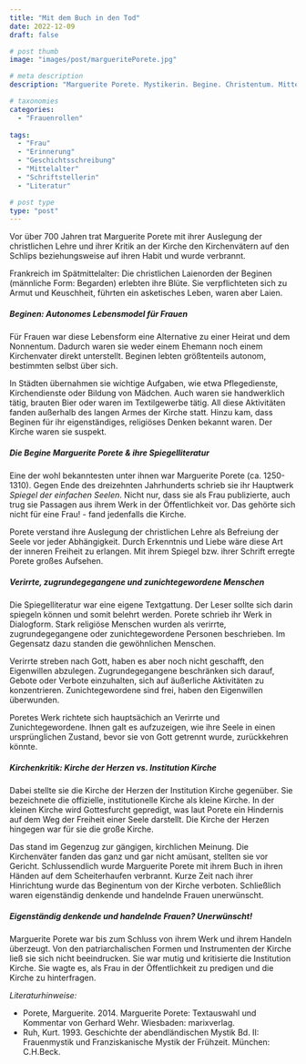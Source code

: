```yaml
---
title: "Mit dem Buch in den Tod"
date: 2022-12-09
draft: false

# post thumb
image: "images/post/margueritePorete.jpg"

# meta description
description: "Marguerite Porete. Mystikerin. Begine. Christentum. Mittelalter. Inquisition. Christlicher Laienorden. Frankreich. Auf Scheiterhaufen verbrannt. Spiegelliteratur."

# taxonomies
categories:
  - "Frauenrollen"
  
tags:
  - "Frau"
  - "Erinnerung"
  - "Geschichtsschreibung"
  - "Mittelalter"
  - "Schriftstellerin"
  - "Literatur"

# post type
type: "post"
---
```


Vor über 700 Jahren trat Marguerite Porete mit ihrer Auslegung der christlichen Lehre und ihrer Kritik an der Kirche den Kirchenvätern auf den Schlips beziehungsweise auf ihren Habit und wurde verbrannt.

Frankreich im Spätmittelalter: Die christlichen Laienorden der Beginen (männliche Form: Begarden) erlebten ihre Blüte. Sie verpflichteten sich zu Armut und Keuschheit, führten ein asketisches Leben, waren aber Laien.

##### Beginen: Autonomes Lebensmodel für Frauen

Für Frauen war diese Lebensform eine Alternative zu einer Heirat und dem Nonnentum. Dadurch waren sie weder einem Ehemann noch einem Kirchenvater direkt unterstellt. Beginen lebten größtenteils autonom, bestimmten selbst über sich. 

In Städten übernahmen sie wichtige Aufgaben, wie etwa Pflegedienste, Kirchendienste oder Bildung von Mädchen. Auch waren sie handwerklich tätig, brauten Bier oder waren im Textilgewerbe tätig. All diese Aktivitäten fanden außerhalb des langen Armes der Kirche statt. Hinzu kam, dass Beginen für ihr eigenständiges, religiöses Denken bekannt waren. Der Kirche waren sie suspekt. 

##### Die Begine Marguerite Porete & ihre Spiegelliteratur

Eine der wohl bekanntesten unter ihnen war Marguerite Porete (ca. 1250-1310). Gegen Ende des dreizehnten Jahrhunderts schrieb sie ihr Hauptwerk *Spiegel der einfachen Seelen*. Nicht nur, dass sie als Frau publizierte, auch trug sie Passagen aus ihrem Werk in der Öffentlichkeit vor. Das gehörte sich nicht für eine Frau! - fand jedenfalls die Kirche.

Porete verstand ihre Auslegung der christlichen Lehre als Befreiung der Seele vor jeder Abhängigkeit. Durch Erkenntnis und Liebe wäre diese Art der inneren Freiheit zu erlangen. Mit ihrem Spiegel bzw. ihrer Schrift erregte Porete großes Aufsehen.

##### Verirrte, zugrundegegangene und zunichtegewordene Menschen

Die Spiegelliteratur war eine eigene Textgattung. Der Leser sollte sich darin spiegeln können und somit belehrt werden. Porete schrieb ihr Werk in Dialogform. Stark religiöse Menschen wurden als verirrte, zugrundegegangene oder zunichtegewordene Personen beschrieben. Im Gegensatz dazu standen die gewöhnlichen Menschen. 

Verirrte streben nach Gott, haben es aber noch nicht geschafft, den Eigenwillen abzulegen. Zugrundegegangene beschränken sich darauf, Gebote oder Verbote einzuhalten, sich auf äußerliche Aktivitäten zu konzentrieren. Zunichtegewordene sind frei, haben den Eigenwillen überwunden.

Poretes Werk richtete sich hauptsächich an Verirrte und Zunichtegewordene. Ihnen galt es aufzuzeigen, wie ihre Seele in einen ursprünglichen Zustand, bevor sie von Gott getrennt wurde, zurückkehren könnte.

##### Kirchenkritik: Kirche der Herzen vs. Institution Kirche

Dabei stellte sie die Kirche der Herzen der Institution Kirche gegenüber. Sie bezeichnete die offizielle, institutionelle Kirche als kleine Kirche. In der kleinen Kirche wird Gottesfurcht gepredigt, was laut Porete ein Hindernis auf dem Weg der Freiheit einer Seele darstellt. Die Kirche der Herzen hingegen war für sie die große Kirche. 

Das stand im Gegenzug zur gängigen, kirchlichen Meinung. Die Kirchenväter fanden das ganz und gar nicht amüsant, stellten sie vor Gericht. Schlussendlich wurde Marguerite Porete mit ihrem Buch in ihren Händen auf dem Scheiterhaufen verbrannt. Kurze Zeit nach ihrer Hinrichtung wurde das Beginentum von der Kirche verboten. Schließlich waren eigenständig denkende und handelnde Frauen unerwünscht.

##### Eigenständig denkende und handelnde Frauen? Unerwünscht!

Marguerite Porete war bis zum Schluss von ihrem Werk und ihrem Handeln überzeugt. Von den patriarchalischen Formen und Instrumenten der Kirche ließ sie sich nicht beeindrucken. Sie war mutig und kritisierte die Institution Kirche. Sie wagte es, als Frau in der Öffentlichkeit zu predigen und die Kirche zu hinterfragen.


*Literaturhinweise:*
- Porete, Marguerite. 2014. Marguerite Porete: Textauswahl und Kommentar von Gerhard Wehr. Wiesbaden: marixverlag.
- Ruh, Kurt. 1993. Geschichte der abendländischen Mystik Bd. II: Frauenmystik und Franziskanische Mystik der Frühzeit. München: C.H.Beck.



